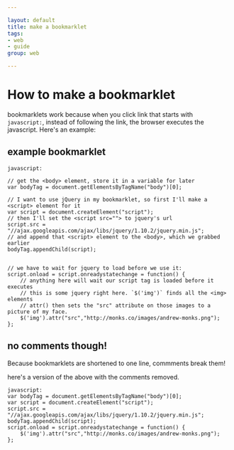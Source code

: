 ```yaml
---

layout: default
title: make a bookmarklet
tags: 
- web 
- guide
group: web

---
```


# How to make a bookmarklet

bookmarklets work because when you click link that starts with `javascript:`, instead of following the link, the browser executes the javascript. Here's an example:

## example bookmarklet

    javascript:
     
    // get the <body> element, store it in a variable for later
    var bodyTag = document.getElementsByTagName("body")[0];
     
    // I want to use jQuery in my bookmarklet, so first I'll make a <script> element for it
    var script = document.createElement("script");
    // then I'll set the <script src=""> to jquery's url
    script.src = "//ajax.googleapis.com/ajax/libs/jquery/1.10.2/jquery.min.js";
    // and append that <script> element to the <body>, which we grabbed earlier
    bodyTag.appendChild(script);
     
     
    // we have to wait for jquery to load before we use it: 
    script.onload = script.onreadystatechange = function() {
        // anything here will wait our script tag is loaded before it executes
        // this is some jquery right here. `$('img')` finds all the <img> elements
        // attr() then sets the "src" attribute on those images to a picture of my face.
        $('img').attr("src","http://monks.co/images/andrew-monks.png"); 
    };
     
## no comments though!

Because bookmarklets are shortened to one line, commments break them!

here's a version of the above with the comments removed.
     
    javascript:
    var bodyTag = document.getElementsByTagName("body")[0];
    var script = document.createElement("script");
    script.src = "//ajax.googleapis.com/ajax/libs/jquery/1.10.2/jquery.min.js";
    bodyTag.appendChild(script);
    script.onload = script.onreadystatechange = function() {
        $('img').attr("src","http://monks.co/images/andrew-monks.png"); 
    };
